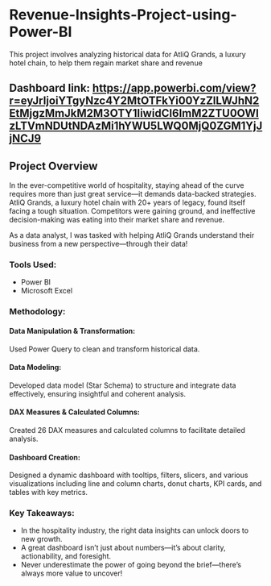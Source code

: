 # Revenue-Insights-Project-using-Power-BI
This project involves analyzing historical data for AtliQ Grands, a luxury hotel chain, to help them regain market share and revenue
## Dashboard link: https://app.powerbi.com/view?r=eyJrIjoiYTgyNzc4Y2MtOTFkYi00YzZlLWJhN2EtMjgzMmJkM2M3OTY1IiwidCI6ImM2ZTU0OWIzLTVmNDUtNDAzMi1hYWU5LWQ0MjQ0ZGM1YjJjNCJ9
## Project Overview
In the ever-competitive world of hospitality, staying ahead of the curve requires more than just great service—it demands data-backed strategies. AtliQ Grands, a luxury hotel chain with 20+ years of legacy, found itself facing a tough situation. Competitors were gaining ground, and ineffective decision-making was eating into their market share and revenue.

As a data analyst, I was tasked with helping AtliQ Grands understand their business from a new perspective—through their data!
### Tools Used:
- Power BI
- Microsoft Excel
### Methodology:
#### Data Manipulation & Transformation: 
Used Power Query to clean and transform historical data.
#### Data Modeling: 
Developed data model (Star Schema) to structure and integrate data effectively, ensuring insightful and coherent analysis.
#### DAX Measures & Calculated Columns: 
Created 26 DAX measures and calculated columns to facilitate detailed analysis.
#### Dashboard Creation: 
Designed a dynamic dashboard with tooltips, filters, slicers, and various visualizations including line and column charts, donut charts, KPI cards, and tables with key metrics.
### Key Takeaways:
- In the hospitality industry, the right data insights can unlock doors to new growth.
- A great dashboard isn’t just about numbers—it’s about clarity, actionability, and foresight.
- Never underestimate the power of going beyond the brief—there’s always more value to uncover!

